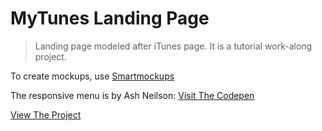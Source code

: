 # MyTunes Landing Page

> Landing page modeled after iTunes page. It is a tutorial work-along project. 

To create mockups, use [Smartmockups](https://a.paddle.com/v2/click/19214/34221?link=783)

The responsive menu is by Ash Neilson: [Visit The Codepen](https://codepen.io/neilso/pen/ziwgI)

[View The Project](https://bradtraversy.github.io/mytunes_landing)
